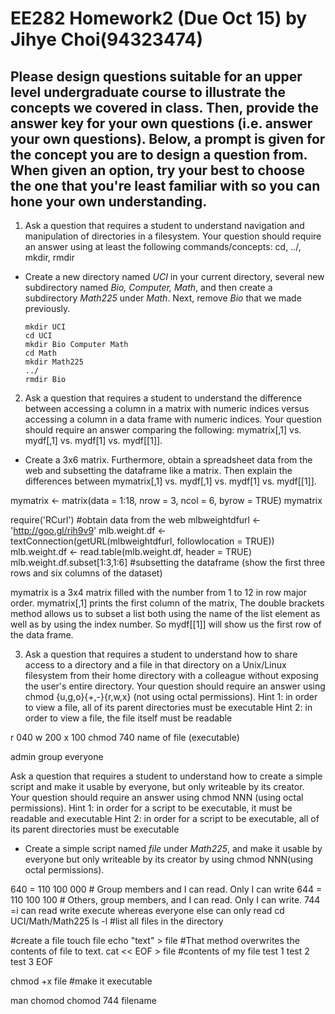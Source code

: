 # EE282 Homework2 (Due Oct 15) by Jihye Choi(94323474)
## Please design questions suitable for an upper level undergraduate course to illustrate the concepts we covered in class. Then, provide the answer key for your own questions (i.e. answer your own questions). Below, a prompt is given for the concept you are to design a question from. When given an option, try your best to choose the one that you're least familiar with so you can hone your own understanding.
1. Ask a question that requires a student to understand navigation and manipulation of directories in a filesystem. Your question should require an answer using at least the following commands/concepts: cd, ../, mkdir, rmdir  
* Create a new directory named _UCI_ in your current directory, several new subdirectory named _Bio, Computer, Math_, and then create a subdirectory _Math225_ under _Math_. Next, remove _Bio_ that we made previously.

      mkdir UCI
      cd UCI
      mkdir Bio Computer Math
      cd Math 
      mkdir Math225
      ../
      rmdir Bio

2. Ask a question that requires a student to understand the difference between accessing a column in a matrix with numeric indices versus accessing a column in a data frame with numeric indices. Your question should require an answer comparing the following: mymatrix[,1] vs. mydf[,1] vs. mydf[1] vs. mydf[[1]].
* Create a 3x6 matrix. Furthermore, obtain a spreadsheet data from the web and subsetting the dataframe like a matrix. Then explain the differences between mymatrix[,1] vs. mydf[,1] vs. mydf[1] vs. mydf[[1]].  

mymatrix <- matrix(data = 1:18, nrow = 3, ncol = 6, byrow = TRUE)
mymatrix

require('RCurl') #obtain data from the web
mlbweightdfurl <- 'http://goo.gl/rih9v9'
mlb.weight.df <- textConnection(getURL(mlbweightdfurl, followlocation  = TRUE))
mlb.weight.df <- read.table(mlb.weight.df, header = TRUE) 
mlb.weight.df.subset[1:3,1:6] #subsetting the dataframe (show the first three rows and six columns of the dataset)

mymatrix is a 3x4 matrix filled with the number from 1 to 12 in row major order. 
mymatrix[,1] prints the first column of the matrix, 
The double brackets method allows us to subset a list both using the name of the list element as well as by using the index number. So mydf[[1]] will show us the first row of the data frame.


3. Ask a question that requires a student to understand how to share access to a directory and a file in that directory on a Unix/Linux filesystem from their home directory with a colleague without exposing the user's entire directory. Your question should require an answer using chmod {u,g,o}{+,-}{r,w,x} (not using octal permissions).
Hint 1: in order to view a file, all of its parent directories must be executable
Hint 2: in order to view a file, the file itself must be readable

r 040
w 200
x 100
chmod 740 name of file (executable)

admin group everyone

Ask a question that requires a student to understand how to create a simple script and make it usable by everyone, but only writeable by its creator. Your question should require an answer using chmod NNN (using octal permissions).
Hint 1: in order for a script to be executable, it must be readable and executable
Hint 2: in order for a script to be executable, all of its parent directories must be executable

* Create a simple script named _file_ under _Math225_, and make it usable by everyone but only writeable by its creator by using chmod NNN(using octal permissions). 


640 = 110 100 000 # Group members and I can read. Only I can write
644 = 110 100 100 # Others, group members, and I can read. Only I can write.
744 =i can read write execute whereas everyone else can only read
cd UCI/Math/Math225
ls -l #list all files in the directory

#create a file 
touch file 
echo "text" > file #That method overwrites the contents of file to text.
cat << EOF > file #contents of my file 
test 1
test 2 
test 3
EOF

chmod +x file #make it executable

man chomod
chomod 744 filename 
